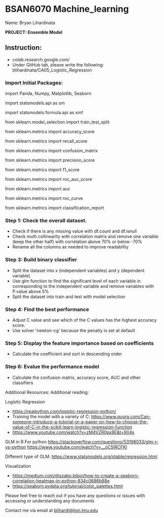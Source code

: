 # BSAN6070 Machine_learning
Name: Bryan Lihardinata

**PROJECT: Ensemble Model**

## Instruction:
- colab.research.google.com/
- Under GitHub tab, please write the following: blihardinata/CA05_Logistic_Regression

### Import Initial Packages:
import Panda, Numpy, Matplotlib, Seaborn

import statsmodels.api as sm

import statsmodels.formula.api as smf

from sklearn.model_selection import train_test_split

from sklearn.metrics import accuracy_score

from sklearn.metrics import recall_score

from sklearn.metrics import confusion_matrix

from sklearn.metrics import precision_score

from sklearn.metrics import f1_score

from sklearn.metrics import roc_auc_score

from sklearn.metrics import auc

from sklearn.metrics import roc_curve

from sklearn.metrics import classification_report

### Step 1: Check the overall dataset. 
- Check if there is any missing value with df.count and df.isnull
- Check multi collinearity with correlation matrix and remove one variable (keep the other half) with correlation above 70% or below -70%
- Rename all the columns as needed to improve readability

### Step 3: Build binary classifier 
- Split the dataset into x (independent variables) and y (dependent variable)
- Use glm function to find the significant level of each variable in corresponding to the independent variable and remove variables with P.value above 5%
- Split the dataset into train and test with model selection

### Step 4: Find the best performance
- Adjust C value and see which of the C values has the highest accuracy score. 
- Use solver 'newton-cg' because the penalty is set at default

### Step 5: Display the feature importance based on coefficients
- Calculate the coefficient and sort in descending order

### Step 6: Evalue the performance model
- Calculate the confusion matrix, accuracy score, AUC and other classifiers

Additional Resources:
Additional reading:

Logistic Regression
-	https://realpython.com/logistic-regression-python/
-	Training the model with a variety of C: https://www.quora.com/Can-someone-introduce-a-tutorial-or-a-paper-on-how-to-choose-the-value-of-C-in-the-scikit-learn-logistic-regression-function
-	https://www.youtube.com/watch?v=zM4VZR0px8E&t=904s

GLM in R For python
https://stackoverflow.com/questions/53198033/glm-r-vs-python
https://www.youtube.com/watch?v=__oC5IRCFKI
 
Different type of GLM:
https://www.statsmodels.org/stable/regression.html

Visualization
-	https://medium.com/@szabo.bibor/how-to-create-a-seaborn-correlation-heatmap-in-python-834c0686b88e
-	https://seaborn.pydata.org/tutorial/color_palettes.html

Please feel free to reach out if you have any questions or issues with accessing or understanding any documents

Contact me via email at blihardi@lion.lmu.edu

